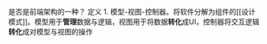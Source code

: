是否是前端架构的一种？
定义
	1. 模型-视图-控制器。将软件分解为组件的[[设计模式]]。模型用于**管理**数据与逻辑，视图用于将数据**转化**成UI，控制器将交互逻辑**转化**成对模型与视图的操作